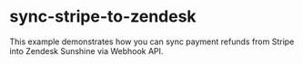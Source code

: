 # sync-stripe-to-zendesk
This example demonstrates how you can sync payment refunds from Stripe into Zendesk Sunshine via Webhook API.
